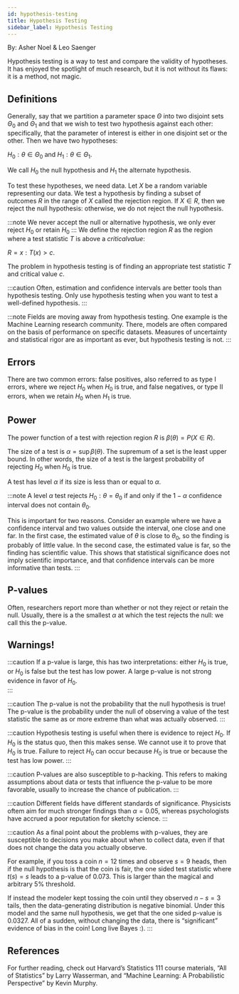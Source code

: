 ```yaml
---
id: hypothesis-testing
title: Hypothesis Testing
sidebar_label: Hypothesis Testing
---
```


By: Asher Noel & Leo Saenger

Hypothesis testing is a way to test and compare the validity of hypotheses. It has enjoyed the spotlight of much research, but it is not without its flaws: it is a method, not magic. 

## Definitions 

Generally, say that we partition a parameter space $\Theta$ into two disjoint sets $\Theta_0$ and $\Theta_1$ and that we wish to test two hypothesis against each other: specifically, that the parameter of interest is either in one disjoint set or the other. Then we have two hypotheses: 

$H_0 : \theta \in \Theta_0$ and $H_1 : \theta \in \Theta_1$. 

We call $H_0$ the null hypothesis and $H_1$ the alternate hypothesis. 

To test these hypotheses, we need data. Let $X$ be a random variable representing our data. We test a hypothesis by finding a subset of outcomes $R$ in the range of $X$ called the rejection region. If $X \in R$, then we reject the null hypothesis: otherwise, we do not reject the null hypothesis. 

:::note
We never accept the null or alternative hypothesis, we only ever reject $H_0$ or retain $H_0$ 
:::
We define the rejection region $R$ as the region where a test statistic $T$ is above a $critical value$: 

$R = {x : T(x) > c }$. 

The problem in hypothesis testing is of finding an appropriate test statistic $T$ and critical value $c$. 

:::caution
Often, estimation and confidence intervals are better tools than hypothesis testing. Only use hypothesis testing when you want to test a well-defined hypothesis. 
:::

:::note
Fields are moving away from hypothesis testing. One example is the Machine Learning research community. There, models are often compared on the basis of performance on specific datasets. Measures of uncertainty and statistical rigor are as important as ever, but hypothesis testing is not. 
:::

## Errors 

There are two common errors: false positives, also referred to as type I errors, where we reject $H_0$ when $H_0$ is true, and false negatives, or type II errors, when we retain $H_0$ when $H_1$ is true. 


## Power 

The power function of a test with rejection region $R$ is $\beta(\theta) = P(X \in R)$. 

The size of a test is $\alpha = \sup \beta(\theta)$. The supremum of a set is the least upper bound. In other words, the size of a test is the largest probability of rejecting $H_0$ when $H_0$ is true. 

A test has level $\alpha$ if its size is less than or equal to $\alpha$. 

:::note
A level $\alpha$ test rejects $H_0 : \theta = \theta_0$ if and only if the $1-\alpha$ confidence interval does not contain $\theta_0$. 

This is important for two reasons. Consider an example where we have a confidence interval and two values outside the interval, one close and one far. In the first case, the estimated value of $\theta$ is close to $\theta_0$, so the finding is probably of little value. In the second case, the estimated value is far, so the finding has scientific value. This shows that statistical significance does not imply scientific importance, and that confidence intervals can be more informative than tests. 
:::


## P-values 

Often, researchers report more than whether or not they reject or retain the null. Usually, there is a the smallest $\alpha$ at which the test rejects the null: we call this the p-value. 


## Warnings! 

:::caution
If a p-value is large, this has two interpretations: either $H_0$ is true, or $H_0$ is false but the test has low power. A large p-value is not strong evidence in favor of $H_0$.  
:::

:::caution
The p-value is not the probability that the null hypothesis is true! The p-value is the probability under the null of observing a value of the test statistic the same as or more extreme than what was actually observed. 
:::

:::caution
Hypothesis testing is useful when there is evidence to reject $H_0$. If $H_0$ is the status quo, then this makes sense. We cannot use it to prove that $H_0$ is true. Failure to reject $H_0$ can occur because $H_0$ is true or because the test has low power.
:::

:::caution
P-values are also susceptible to p-hacking. This refers to making assumptions about data or tests that influence the p-value to be more favorable, usually to increase the chance of publication. 
:::

:::caution
Different fields have different standards of significance. Physicists oftem aim for much stronger findings than $\alpha = 0.05$, whereas psychologists have accrued a poor reputation for sketchy science. 
:::

:::caution
As a final point about the problems with p-values, they are susceptible to decisions you make about when to collect data, even if that does not change the data you actually observe.

For example, if you toss a coin $n=12$ times and observe  $s = 9$ heads, then if the null hypothesis is that the coin is fair, the one sided test statistic where $t(s) = s$ leads to a p-value of 0.073. This is larger than the magical and arbitrary 5% threshold. 

If instead the modeler kept tossing the coin until they observed $n - s = 3$ tails, then the data-generating distribution is negative binomial. Under this model and the same null hypothesis, we get that the one sided p-value is 0.0327. All of a sudden, without changing the data, there is “significant” evidence of bias in the coin! Long live Bayes :). 
:::


## References

For further reading, check out Harvard’s Statistics 111 course materials, “All of Statistics” by Larry Wasserman, and “Machine Learning: A Probabilistic Perspective” by Kevin Murphy. 
